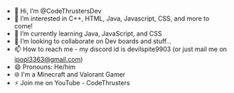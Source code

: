 - 👋 Hi, I’m @CodeThrustersDev
- 👀 I’m interested in C++, HTML, Java, Javascript, CSS, and more to come!
- 🌱 I’m currently learning Java, JavaScript, and CSS
- 💞️ I’m looking to collaborate on Dev boards and stuff...
- 📫 How to reach me - my discord id is devilspite9903 (or just mail me on ipopl3363@gmail.com)
- 😄 Pronouns: He/him
- 🌐 I'm a Minecraft and Valorant Gamer
- ⚡ Join me on YouTube - CodeThrusters

<!---
CodeThrustersDev/CodeThrustersDev is a ✨ special ✨ repository because its `README.md` (this file) appears on your GitHub profile.
You can click the Preview link to take a look at your changes.
--->
